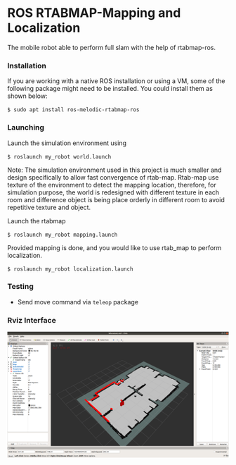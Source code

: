# ROS RTABMAP-Mapping and Localization
The mobile robot able to perform full slam with the help of rtabmap-ros.

### Installation
If you are working with a native ROS installation or using a VM, some of the following package might need to be installed. You could install them as shown below:
```
$ sudo apt install ros-melodic-rtabmap-ros
```

### Launching
Launch the simulation environment using 
```
$ roslaunch my_robot world.launch
``` 
Note: 
The simulation environment used in this project is much smaller and design specifically to allow fast convergence of rtab-map.
Rtab-map use texture of the environment to detect the mapping location, therefore, for simulation purpose, the world is redesigned with different texture in each room and difference object is being place orderly in different room to avoid repetitive texture and object.


Launch the rtabmap
```
$ roslaunch my_robot mapping.launch
```


Provided mapping is done, and you would like to use rtab_map to perform localization.
```
$ roslaunch my_robot localization.launch
```

### Testing
- Send move command via `teleop` package

### Rviz Interface
![](https://github.com/angcx1997/SLAM_Mapping/blob/main/img/rtab_localization.png)

